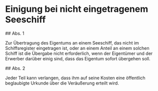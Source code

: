 # Einigung bei nicht eingetragenem Seeschiff



\#\# Abs. 1

 Zur Übertragung des Eigentums an einem Seeschiff, das nicht im Schiffsregister eingetragen ist, oder an einem Anteil an einem solchen Schiff ist die Übergabe nicht erforderlich, wenn der Eigentümer und der Erwerber darüber einig sind, dass das Eigentum sofort übergehen soll.

\#\# Abs. 2

 Jeder Teil kann verlangen, dass ihm auf seine Kosten eine öffentlich beglaubigte Urkunde über die Veräußerung erteilt wird. 


